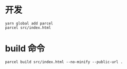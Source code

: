 # 开发
```
yarn global add parcel
parcel src/index.html
```

# build 命令

```
parcel build src/index.html --no-minify --public-url .
```